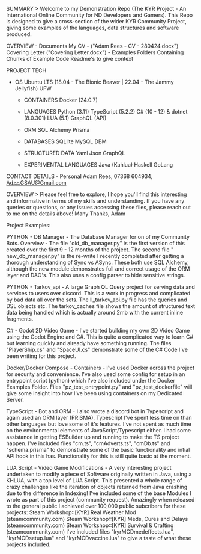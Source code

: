 SUMMARY
    > Welcome to my Demonstration Repo (The KYR Project - An International Online Community for ND Developers and Gamers). 
    This Repo is designed to give a cross-section of the wider KYR Community Project, giving some examples of the languages, data structures and software produced.

OVERVIEW
    -   Documents 
        My CV - ("Adam Rees - CV - 280424.docx")
        Covering Letter ("Covering Letter.docx")
    -   Examples
        Folders Containing Chunks of Example Code
        Readme's to give context

PROJECT TECH
- OS
        Ubuntu LTS (18.04 - The Bionic Beaver | 22.04 - The Jammy Jellyfish)
        UFW
    - CONTAINERS
        Docker (24.0.7)

    - LANGUAGES
        Python (3.11)
        TypeScript (5.2.2)
        C# (10 - 12) & dotnet (8.0.301)
        LUA (5.1)
        GraphQL (API)

    - ORM
        SQL Alchemy
        Prisma

    - DATABASES
        SQLlite
        MySQL
        DBM

    - STRUCTURED DATA
        Yaml
        Json
        GraphQL

    - EXPERIMENTAL LANGUAGES
        Java (Kahlua)
        Haskell
        GoLang

CONTACT DETAILS
    - Personal
        Adam Rees, 07368 604934, Adzz.GSAU@Gmail.com

OVERVIEW
    > Please feel free to explore, I hope you'll find this interesting and informative in terms of my skills and understanding.
    If you have any queries or questions, or any issues accessing these files, please reach out to me on the details above!
    Many Thanks, Adam









Project Examples:

PYTHON - DB Manager - The Database Manager for on of my Community Bots. Overview - The file "old_db_manager.py" is the first version of this created over the first 9 - 12 months of the project. The second file " new_db_manager.py" is the re-write I recently completed after getting a thorough understanding of Sync vs ASync. These both use SQL Alchemy, although the new module demonstrates full and correct usage of the ORM layer and DAO's. This also uses a config parser to hide sensitive strings.

PYTHON - Tarkov_api - A large Graph QL Query project for serving data and services to users over discord. This is a work in progress and complicated by bad data all over the sets. The ll_tarkov_api.py file has the queries and DSL objects etc. The tarkov_caches file shows the amount of structured text data being handled which is actually around 2mb with the current inline fragments.

C# - Godot 2D Video Game - I've started building my own 2D Video Game using the Godot Engine and C#. This is quite a complicated way to learn C# but learning quickly and already have something running. The files "PlayerShip.cs" and "SpaceUI.cs" demonstrate some of the C# Code I've been writing for this project.

Docker/Docker Compose - Containers - I've used Docker across the project for security and convenience. I've also used some config for setup in an entrypoint script (python) which I've also included under the Docker Examples Folder. Files "pz_test_entrypoint.py" and "pz_test_dockerfile" will give some insight into how I've been using containers on my Dedicated Server.

TypeScript - Bot and ORM - I also wrote a discord bot in Typescript and again used an ORM layer (PRISMA). Typescript I've spent less time on than other languages but love some of it's features. I've not spent as much time on the environmental elements of JavaScript/Typescript either. I had some assistance in getting ESBuilder up and running to make the TS project happen. I've included files "cm.ts", "cmAdverts.ts", "cmDb.ts" and "schema.prisma" to demonstrate some of the basic functionality and intial API hook in this has. Functionality for this is still quite basic at the moment.

LUA Script - Video Game Modifications - A very interesting project undertaken to modify a piece of Software originally written in Java, using a KHLUA, with a top level of LUA Script. This presented a whole range of crazy challenges like the iteration of objects returned from Java crashing due to the difference in Indexing! I've included some of the base Modules I wrote as part of this project (community request). Amazingly when released to the general public I achieved over 100,000 public subcribers for these projects: Steam Workshop::[KYR] Real Weather Mod (steamcommunity.com) Steam Workshop::[KYR] Meds, Cures and Delays (steamcommunity.com) Steam Workshop::[KYR] Survival & Crafting (steamcommunity.com) I've included files "kyrMCDmedeffects.lua", "kyrMCDsetup.lua" and "kyrMCDvaccine.lua" to give a taste of what these projects included.